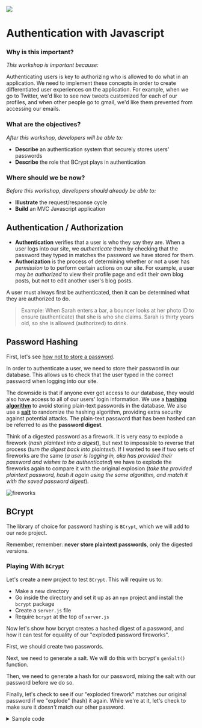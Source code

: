 ![](https://ga-dash.s3.amazonaws.com/production/assets/logo-9f88ae6c9c3871690e33280fcf557f33.png)

<!--11:00 10 minutes -->

<!-- Hook: So why do we think coders often neglect security?

One of the main reasons is "it takes too much time".  Well, today we'll show you a Node library that takes care of it for us, so we don't need to spend all that time.  Today, we'll talk about authentication, but specifically, we'll be using bCrypt and Passport to take some of that responsibility off our shoulders so all we need to do with the latest, greatest security hole that shows up is...upgrade to the latest version and exhale. -->

# Authentication with Javascript

### Why is this important?
<!-- framing the "why" in big-picture/real world examples -->
*This workshop is important because:*

Authenticating users is key to authorizing who is allowed to do what in an application. We need to implement these concepts in order to create differentiated user experiences on the application. For example, when we go to Twitter, we'd like to see new tweets customized for each of our profiles, and when other people go to gmail, we'd like them prevented from accessing our emails. 

### What are the objectives?
<!-- specific/measurable goal for students to achieve -->
*After this workshop, developers will be able to:*

* **Describe** an authentication system that securely stores users' passwords
* **Describe** the role that BCrypt plays in authentication

### Where should we be now?
<!-- call out the skills that are prerequisites -->
*Before this workshop, developers should already be able to:*

* **Illustrate** the request/response cycle
* **Build** an MVC Javascript application

## Authentication / Authorization

* **Authentication** verifies that a user is who they say they are. When a user logs into our site, we *authenticate* them by checking that the password they typed in matches the password we have stored for them.
* **Authorization** is the process of determining whether or not a user has *permission* to to perform certain actions on our site. For example, a user may *be authorized* to view their profile page and edit their own blog posts, but not to edit another user's blog posts.

A user must always first be authenticated, then it can be determined what they are authorized to do.

>Example: When Sarah enters a bar, a bouncer looks at her photo ID to ensure (authenticate) that she is who she claims. Sarah is thirty years old, so she is allowed (authorized) to drink.

<!--11:10 10 minutes -->

<!-- Imprivata example with fingerprints: so first, you say you are Dr. Murphy.  Is this Dr. Murphy's fingerprint?  No?  Sorry Dr. Stevens, nice try.  Go get Dr. Murphy and try again.  OK, that's Dr. Murphy.  You are "authenticated".  You want to sign a prescription?  Go for it, you are "authorized" for that.  An hour later...OK, this person is saying they are *Nurse* Murphy.  Is this their fingerprint?  Yes, they are "authenticated".  You want to sign a prescription?  Ummm, you're not a doctor, you're not "authorized" for that.  Nice try.-->

<!-- Catch-phrase authentication and authorization -->

<!--11:15 actually -->

<!--11:20 15 minutes -->

## Password Hashing

First, let's see [how not to store a password](https://www.youtube.com/watch?v=8ZtInClXe1Q).

In order to authenticate a user, we need to store their password in our database. This allows us to check that the user typed in the correct password when logging into our site.

The downside is that if anyone ever got access to our database, they would also have access to all of our users' login information. We use a [**hashing algorithm**](https://crackstation.net/hashing-security.htm#normalhashing) to avoid storing plain-text passwords in the database. We also use a [**salt**](https://crackstation.net/hashing-security.htm#salt) to randomize the hashing algorithm, providing extra security against potential attacks. The plain-text password that has been hashed can be referred to as the **password digest**.

Think of a digested password as a firework. It is very easy to explode a firework (*hash plaintext into a digest*), but next to impossible to reverse that process (*turn the digest back into plaintext*). If I wanted to see if two sets of fireworks are the same (*a user is logging in, aka has provided their password and wishes to be authenticated*) we have to explode the fireworks again to compare it with the original explosion (*take the provided plaintext password, hash it again using the same algorithm, and match it with the saved password digest*).

![fireworks](http://i.giphy.com/122XXtx3oumxBm.gif)

<!--11:35 10 minutes -->

<!--Math explanation/simplification on board of SHA-1

Something like take a password, convert it to binary, break it up into three words of 8 bits, and then do something like (A&&B||C for digit 1, A||B&&C for digit 2, A&&B&&C for digit 3, etc.)
-->

<!--11:45 20 minutes -->

## BCrypt

The library of choice for password hashing is `BCrypt`, which we will add to our `node` project.

Remember, remember: **never store plaintext passwords**, only the digested versions. 

### Playing With `BCrypt`

<!--11:44 when turning over to devs, math explanation took a while, other stuff was fast -->

Let's create a new project to test `BCrypt`.  This will require us to:

- Make a new directory
- Go inside the directory and set it up as an `npm` project and install the `bcrypt` package
- Create a `server.js` file
- Require `bcrypt` at the top of `server.js`

Now let's show how bcrypt creates a hashed digest of a password, and how it can test for equality of our "exploded password fireworks".

<!--bCrypt is really bad at requiring a WHOLE BUNCH of stuff for configuration (python EVN variables, command-line tools)-->

First, we should create two passwords.

<!--
const myPassword = 'not_bacon';
const otherPassword = 'bacon';-->

Next, we need to generate a salt.  We will do this with bcrypt's `genSalt()` function.

<!--
bcrypt.genSalt(function(err, salt) {
	console.log("Salt: " + salt);
}); -->

Then, we need to generate a hash for our password, mixing the salt with our password before we do so.

<!--
bcrypt.hash(myPassword, salt, function(err, hash) {
    console.log("Salty hash: " + hash);
}); -->

<!--12:09 actually holy shit bcrypt laying down on the job, are you?  so many things breaking dev's projects -->

Finally, let's check to see if our "exploded firework" matches our original password if we "explode" (hash) it again.  While we're at it, let's check to make sure it *doesn't* match our other password.

<!--
bcrypt.compare(myPassword, hash, function(err, res) {
    console.log("My password and hash match: " + res);
});
bcrypt.compare(otherPassword, hash, function(err, res) {
    console.log("Other password and hash match: " + res);
});		-->

<details>
<summary>Sample code</summary>
```js
const bcrypt = require('bcrypt');
const myPassword = 'not_bacon';
const otherPassword = 'bacon';

bcrypt.genSalt(function(err, salt) {
	console.log("Salt: " + salt);
  bcrypt.hash(myPassword, salt, function(err, hash) {
      console.log("Salty hash: " + hash);
      bcrypt.compare(myPassword, hash, function(err, res) {
			    console.log("My password and hash match: " + res);
			});
      bcrypt.compare(otherPassword, hash, function(err, res) {
			    console.log("Other password and hash match: " + res);
			});				
  });
});
```
</details>

How will BCrypt's compare method help us **authenticate** a `User`?

[BCrypt](https://en.wikipedia.org/wiki/Bcrypt) uses a ["salt"](https://en.wikipedia.org/wiki/Salt_(cryptography)) to protect against [rainbow table](https://en.wikipedia.org/wiki/Rainbow_table) attacks and is an [adaptive function](https://codiscope.com/cryptographic-hash-functions/) (see section: "Adaptive Hash Functions") to protect against [brute-force](https://en.wikipedia.org/wiki/Brute-force_search) attacks.

<!-- Catch-phrase with encryption, hash, salt, bcrypt -->

<!--12:05 5 minutes -->

## Closing Thoughts

* What is the difference between authorization and authentication?
* How should we not store passwords?
* Why is BCrypt useful and how do we use it to authenticate a user
* How do salts work with hashing?

<!--12:33-->

## Additional Resources

<!--Note youtube link below says 42 meaning 46, but otherwise solid-->
* [How public-key cryptosystems work](https://www.youtube.com/watch?v=3QnD2c4Xovk)
